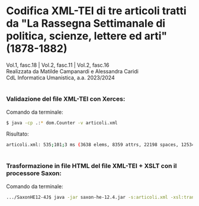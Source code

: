 # Codifica XML-TEI di tre articoli tratti da "La Rassegna Settimanale di politica, scienze, lettere ed arti" (1878-1882)
Vol.1, fasc.18 | Vol.2, fasc.11 | Vol.2, fasc.16</br>
Realizzata da Matilde Campanardi e Alessandra Caridi</br>
CdL Informatica Umanistica, a.a. 2023/2024</br>

# <h3>Validazione del file XML-TEI con Xerces:</h3>
Comando da terminale:
```bash
$ java -cp .:* dom.Counter -v articoli.xml
```

Risultato:
```bash
articoli.xml: 535;101;3 ms (3638 elems, 8359 attrs, 22198 spaces, 125349 chars)
```

# <h3>Trasformazione in file HTML del file XML-TEI + XSLT con il processore Saxon:</h3>
Comando da terminale:
```bash
.../SaxonHE12-4J$ java -jar saxon-he-12.4.jar -s:articoli.xml -xsl:transform.xsl -o:articoli.html
```


